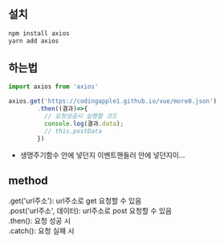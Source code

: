 ## 설치

```bash
npm install axios
yarn add axios
```


## 하는법

```js
import axios from 'axios'

axios.get('https://codingapple1.github.io/vue/more0.json')
        .then((결과)=>{
          // 요청성공시 실행할 코드
          console.log(결과.data);
          // this.postData
        })
```

- 생명주기함수 안에 넣던지 이벤트핸들러 안에 넣던지이...   

## method

.get('url주소'): url주소로 get 요청할 수 있음   
.post('url주소', 데이터): url주소로 post 요청할 수 있음   
.then(): 요청 성공 시    
.catch(): 요청 실패 시   